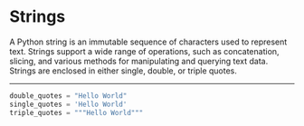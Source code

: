 # Strings

A Python string is an immutable sequence of characters used to represent text. Strings support a wide range of operations, such as concatenation, slicing, and various methods for manipulating and querying text data. Strings are enclosed in either single, double, or triple quotes.

---

```python
double_quotes = "Hello World"
single_quotes = 'Hello World'
triple_quotes = """Hello World"""
```